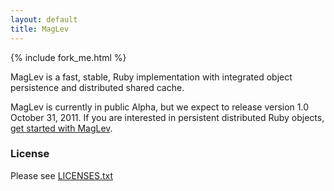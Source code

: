 ```yaml
---
layout: default
title: MagLev
---
```

{% include fork_me.html %}

MagLev is a fast, stable, Ruby implementation with integrated object
persistence and distributed shared cache.

MagLev is currently in public Alpha, but we expect to release version 1.0
October 31, 2011. If you are interested in persistent distributed Ruby
objects, [get started with MagLev](/docs/get_started.html).


### License

Please see [LICENSES.txt](https://github.com/MagLev/maglev/blob/master/Licenses/README.txt) 
